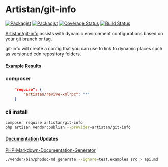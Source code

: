 # Artistan/git-info

[![Packagist](https://img.shields.io/packagist/v/artistan/git-info.svg?maxAge=3600)](https://packagist.org/packages/artistan/git-info)
[![Packagist](https://img.shields.io/packagist/dt/artistan/git-info.svg?maxAge=3600)](https://packagist.org/packages/artistan/git-info)
[![Coverage Status](https://coveralls.io/repos/github/Artistan/git-info/badge.svg?branch=master)](https://coveralls.io/github/Artistan/git-info?branch=master)
[![Build Status](https://travis-ci.org/Artistan/git-info.svg?branch=master)](https://travis-ci.org/Artistan/git-info)

[Artistan/git-info](https://github.com/Artistan/git-info) assists with dynamic environment configurations based on your git branch or tag.

git-info will create a config that you can use to link to dynamic places such as versioned cdn repository folders.

#### [Example Results](https://github.com/Artistan/git-info/blob/master/example/example.md)

### composer
```json
    "require": {
        "artistan/revive-xmlrpc": "*"
    }
```

### cli install

```bash
composer require artistan/git-info 
php artisan vendor:publish --provider=artistan/git-info 
```

#### [Documentation](https://github.com/victorjonsson/PHP-Markdown-Documentation-Generator) Updates

[PHP-Markdown-Documentation-Generator](https://github.com/victorjonsson/PHP-Markdown-Documentation-Generator)

```bash
./vendor/bin/phpdoc-md generate --ignore=test,examples src > api.md
```
